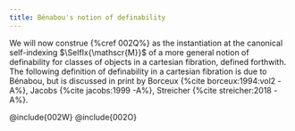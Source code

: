 ```yaml
---
title: Bénabou's notion of definability
---
```


We will now construe {%cref 002Q%} as the instantiation at the canonical
self-indexing $\SelfIx{\mathscr{M}}$ of a more general notion of
definability for classes of objects in a cartesian fibration, defined
forthwith. The following definition of definability in a cartesian fibration is due to Bénabou, but is discussed in print by Borceux {%cite borceux:1994:vol2 -A%}, Jacobs {%cite jacobs:1999 -A%}, Streicher {%cite streicher:2018 -A%}.

@include{002W}
@include{002O}
